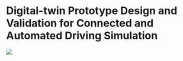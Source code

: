 # Digital-twin Prototype Design and Validation for Connected and Automated Driving Simulation

![](https://s2.loli.net/2022/09/20/ix8GIm3cBg5VRJz.jpg)

